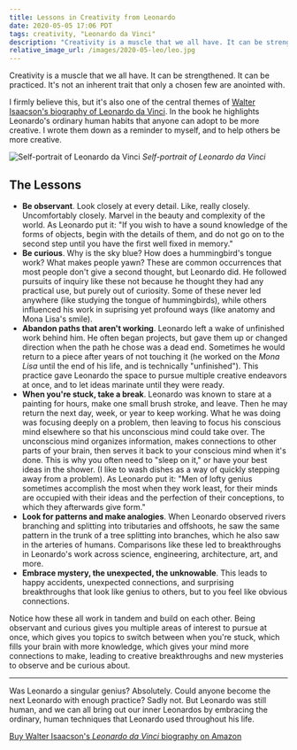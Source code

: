 ```yaml
---
title: Lessons in Creativity from Leonardo
date: 2020-05-05 17:06 PDT
tags: creativity, "Leonardo da Vinci"
description: "Creativity is a muscle that we all have. It can be strengthened. It can be practiced. It's not an inherent trait that only a chosen few are anointed with. I firmly believe this, but it's also one of the central themes of Walter Isaacson's biography of Leonardo da Vinci."
relative_image_url: /images/2020-05-leo/leo.jpg
---
```


Creativity is a muscle that we all have. It can be strengthened. It can be practiced. It's not an inherent trait that only a chosen few are anointed with.

I firmly believe this, but it's also one of the central themes of [Walter Isaacson's biography of Leonardo da Vinci][book]. In the book he highlights Leonardo's ordinary human habits that anyone can adopt to be more creative. I wrote them down as a reminder to myself, and to help others be more creative.

![Self-portrait of Leonardo da Vinci](/images/2020-05-leo/leo.jpg)
_Self-portrait of Leonardo da Vinci_

## The Lessons

- **Be observant**. Look closely at every detail. Like, really closely. Uncomfortably closely. Marvel in the beauty and complexity of the world. As Leonardo put it: "If you wish to have a sound knowledge of the forms of objects, begin with the details of them, and do not go on to the second step until you have the first well fixed in memory."
- **Be curious**. Why is the sky blue? How does a hummingbird's tongue work? What makes people yawn? These are common occurrences that most people don't give a second thought, but Leonardo did. He followed pursuits of inquiry like these not because he thought they had any practical use, but purely out of curiosity. Some of these never led anywhere (like studying the tongue of hummingbirds), while others influenced his work in suprising yet profound ways (like anatomy and Mona Lisa's smile).
- **Abandon paths that aren't working**. Leonardo left a wake of unfinished work behind him. He often began projects, but gave them up or changed direction when the path he chose was a dead end. Sometimes he would return to a piece after years of not touching it (he worked on the _Mona Lisa_ until the end of his life, and is technically "unfinished"). This practice gave Leonardo the space to pursue multiple creative endeavors at once, and to let ideas marinate until they were ready.
- **When you're stuck, take a break**. Leonardo was known to stare at a painting for hours, make one small brush stroke, and leave. Then he may return the next day, week, or year to keep working. What he was doing was focusing deeply on a problem, then leaving to focus his conscious mind elsewhere so that his unconscious mind could take over. The unconscious mind organizes information, makes connections to other parts of your brain, then serves it back to your conscious mind when it's done. This is why you often need to "sleep on it," or have your best ideas in the shower. (I like to wash dishes as a way of quickly stepping away from a problem). As Leonardo put it: "Men of lofty genius sometimes accomplish the most when they work least, for their minds are occupied with their ideas and the perfection of their conceptions, to which they afterwards give form."
- **Look for patterns and make analogies**. When Leonardo observed rivers branching and splitting into tributaries and offshoots, he saw the same pattern in the trunk of a tree splitting into branches, which he also saw in the arteries of humans. Comparisons like these led to breakthroughs in Leonardo's work across science, engineering, architecture, art, and more.
- **Embrace mystery, the unexpected, the unknowable**. This leads to happy accidents, unexpected connections, and surprising breakthroughs that look like genius to others, but to you feel like obvious connections.

Notice how these all work in tandem and build on each other. Being observant and curious gives you multiple areas of interest to pursue at once, which gives you topics to switch between when you're stuck, which fills your brain with more knowledge, which gives your mind more connections to make, leading to creative breakthroughs and new mysteries to observe and be curious about.

---

Was Leonardo a singular genius? Absolutely. Could anyone become the next Leonardo with enough practice? Sadly not. But Leonardo was still human, and we can all bring out our inner Leonardos by embracing the ordinary, human techniques that Leonardo used throughout his life.

[Buy Walter Isaacson's _Leonardo da Vinci_ biography on Amazon][book]

[book]: https://amzn.to/2SHc23t

